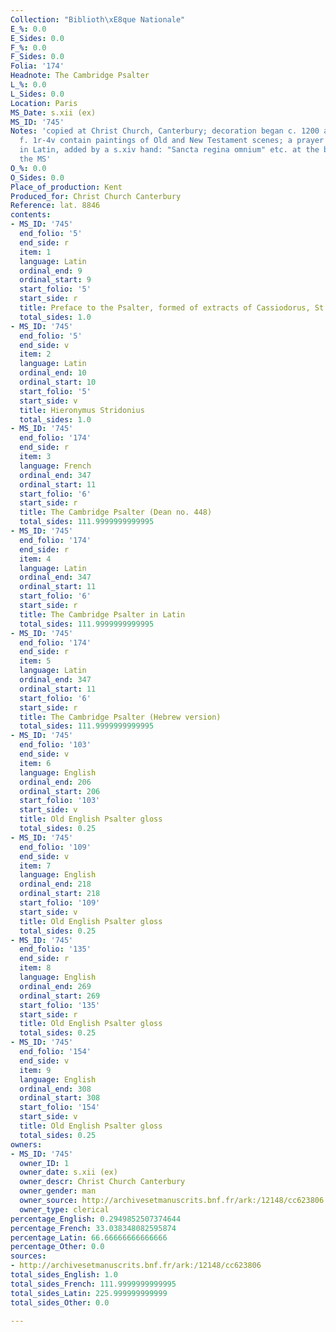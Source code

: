 ```yaml
---
Collection: "Biblioth\xE8que Nationale"
E_%: 0.0
E_Sides: 0.0
F_%: 0.0
F_Sides: 0.0
Folia: '174'
Headnote: The Cambridge Psalter
L_%: 0.0
L_Sides: 0.0
Location: Paris
MS_Date: s.xii (ex)
MS_ID: '745'
Notes: 'copied at Christ Church, Canterbury; decoration began c. 1200 at Canterbury;
  f. 1r-4v contain paintings of Old and New Testament scenes; a prayer to the Virgin,
  in Latin, added by a s.xiv hand: "Sancta regina omnium" etc. at the beginning of
  the MS'
O_%: 0.0
O_Sides: 0.0
Place_of_production: Kent
Produced_for: Christ Church Canterbury
Reference: lat. 8846
contents:
- MS_ID: '745'
  end_folio: '5'
  end_side: r
  item: 1
  language: Latin
  ordinal_end: 9
  ordinal_start: 9
  start_folio: '5'
  start_side: r
  title: Preface to the Psalter, formed of extracts of Cassiodorus, St. Jerome, etc.
  total_sides: 1.0
- MS_ID: '745'
  end_folio: '5'
  end_side: v
  item: 2
  language: Latin
  ordinal_end: 10
  ordinal_start: 10
  start_folio: '5'
  start_side: v
  title: Hieronymus Stridonius
  total_sides: 1.0
- MS_ID: '745'
  end_folio: '174'
  end_side: r
  item: 3
  language: French
  ordinal_end: 347
  ordinal_start: 11
  start_folio: '6'
  start_side: r
  title: The Cambridge Psalter (Dean no. 448)
  total_sides: 111.9999999999995
- MS_ID: '745'
  end_folio: '174'
  end_side: r
  item: 4
  language: Latin
  ordinal_end: 347
  ordinal_start: 11
  start_folio: '6'
  start_side: r
  title: The Cambridge Psalter in Latin
  total_sides: 111.9999999999995
- MS_ID: '745'
  end_folio: '174'
  end_side: r
  item: 5
  language: Latin
  ordinal_end: 347
  ordinal_start: 11
  start_folio: '6'
  start_side: r
  title: The Cambridge Psalter (Hebrew version)
  total_sides: 111.9999999999995
- MS_ID: '745'
  end_folio: '103'
  end_side: v
  item: 6
  language: English
  ordinal_end: 206
  ordinal_start: 206
  start_folio: '103'
  start_side: v
  title: Old English Psalter gloss
  total_sides: 0.25
- MS_ID: '745'
  end_folio: '109'
  end_side: v
  item: 7
  language: English
  ordinal_end: 218
  ordinal_start: 218
  start_folio: '109'
  start_side: v
  title: Old English Psalter gloss
  total_sides: 0.25
- MS_ID: '745'
  end_folio: '135'
  end_side: r
  item: 8
  language: English
  ordinal_end: 269
  ordinal_start: 269
  start_folio: '135'
  start_side: r
  title: Old English Psalter gloss
  total_sides: 0.25
- MS_ID: '745'
  end_folio: '154'
  end_side: v
  item: 9
  language: English
  ordinal_end: 308
  ordinal_start: 308
  start_folio: '154'
  start_side: v
  title: Old English Psalter gloss
  total_sides: 0.25
owners:
- MS_ID: '745'
  owner_ID: 1
  owner_date: s.xii (ex)
  owner_descr: Christ Church Canterbury
  owner_gender: man
  owner_source: http://archivesetmanuscrits.bnf.fr/ark:/12148/cc623806
  owner_type: clerical
percentage_English: 0.2949852507374644
percentage_French: 33.038348082595874
percentage_Latin: 66.66666666666666
percentage_Other: 0.0
sources:
- http://archivesetmanuscrits.bnf.fr/ark:/12148/cc623806
total_sides_English: 1.0
total_sides_French: 111.9999999999995
total_sides_Latin: 225.999999999999
total_sides_Other: 0.0

---
```

